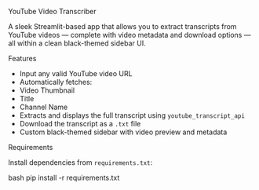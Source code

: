  YouTube Video Transcriber

A sleek Streamlit-based app that allows you to extract transcripts from YouTube videos — complete with video metadata and download options — all within a clean black-themed sidebar UI.



 Features

-  Input any valid YouTube video URL
-  Automatically fetches:
  - Video Thumbnail
  - Title
  - Channel Name
-  Extracts and displays the full transcript using `youtube_transcript_api`
-  Download the transcript as a `.txt` file
-  Custom black-themed sidebar with video preview and metadata



  Requirements

Install dependencies from `requirements.txt`:

bash
pip install -r requirements.txt
